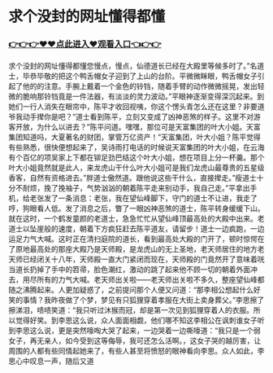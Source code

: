 # 求个没封的网址懂得都懂

### <a href="https://github.com/hytripu/bgfr">👉👉👉♥♥点此进入♥观看入口👈👉👉</a>

求个没封的网址懂得都懂您慢点，慢点，仙德道长已经在大殿里等候多时了。”名道士，毕恭毕敬的把这个鸭舌帽女子迎到了上山的台阶。平微微眯眼，鸭舌帽女子引起了他的的注意。手腕上戴着一个金色的铃铛，随着手臂的动作微微摇晃，发出轻微的脆响那铃铛竟是一件法器，有淡淡的灵力波动。”平眼神逐渐变得深沉起来。到她们一行人消失在眼帘中，陈平才收回视咦，你这个愣头青怎么还在这里？非要道爷我动手撵你是吧？”道士看到陈平，立刻又变成了凶神恶煞的样子。这里不对游客开放，为什么以进去？”陈平问道。嘿嘿，那位可是天富集团的叶大小姐。天富集团知道吗，大夏著名的财团，掌管万亿资产！”天富集团，叶大小姐？陈平觉得有些熟悉，很快便想起来了，吴诗雨打电话的时候说天富集团的叶大小姐，在云海有个百亿的项吴家上下都在铆足劲巴结这个叶大小姐，想在项目上分一杯羹。那个叶大小姐竟然就是此人，来龙虎山干什么叶大小姐可是我们龙虎山最尊贵的五星级香客，自然有资格进去。”胖道士傲然道。跟他说这些干什么，直接撵走。”瘦道士十分不耐烦，挽了挽袖子，气势汹汹的朝着陈平走来别动手，我自己走。”平拿出手机，给老张发了一条消息：老张，我在望仙峰脚下，守门的道士不让进，我走了哼，狗眼看人低。发了消息之后，瞥了一眼凶神恶煞的道士，陈平转身缓缓下山。就在这时，一个鹤发童颜的老道士，急急忙忙从望仙峰顶最高处的大殿中出来。老道士以坠崖般的速度，朝着下方疯狂赶去陈平道友，请留步！道士一边疯跑，一边运足力气大喊。这时正在清扫庭院的道长，看到最高处大殿的门开了，顿时惊愕在了原地最高处的那座大殿乃是天师殿，是龙虎山的无上圣地，老天师居住的地方老天师已经闭关十八年，天师殿一直大门紧闭而现在，天师殿的门竟然开了意味着咣当道长扔掉了手中的笤帚，脸色潮红，激动的跳了起来他不顾一切的朝着外面冲去，用尽所有的力气大喊。老天师出关啦——老天师出关啦不多久，整座望仙峰都随之沸腾起来。人更加疑惑了，之前提问那个人便又问道：“那李相公想起什么好笑的事情？我昨夜做了个梦，梦见有只狐狸穿着孝服在大街上卖身葬父。”李思擦了擦涕泪，啧啧笑道：“我只听过沐猴而冠，却是第一次见到狐狸穿着人的衣服。所以觉得好笑。到李思这么说，众人面面相觑，他们哪不知这李相公在讽刺谁女子听到李思这么说，更是突然嚎啕大哭了起来，一边哭着一边嘶嚎道：“我只是一个弱女子，再无亲人，如今受到这等侮辱，我可还怎么活啊。，这女子哭的越厉害，让周围的人都有些同情起她来了，有些人甚至将愤怒的眼神看向李思。众人如此，李思心中叹息一声，随后又道
